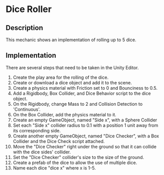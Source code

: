 # Dice Roller

## Description
This mechanic shows an implementation of rolling up to 5 dice.

## Implementation
There are several steps that need to be taken in the Unity Editor.

   1. Create the play area for the rolling of the dice.
   2. Create or download a dice object and add it to the scene.
   3. Create a physics material with Friction set to 0 and Bounciness to 0.5.
   4. Add a Rigidbody, Box Collider, and Dice Behavior script to the dice object.
   5. On the Rigidbody, change Mass to 2 and Collision Detection to 'Continuous'.
   6. On the Box Collider, add the physics material to it.
   7. Create an empty GameObject, named "Side x", with a Sphere Collider 
   8. Set each "Side x" collider radius to 0.1 with a position 1 unit away from its corresponding side.
   9. Create another empty GameObject, named "Dice Checker", with a Box Collider and the Dice Check script attached.
   10. Move the "Dice Checker" right under the ground so that it can collide with the dice sides' collider.
   11. Set the "Dice Checker" collider's size to the size of the ground.
   12. Create a prefab of the dice to allow the use of multiple dice.
   13. Name each dice "dice x" where x is 1-5.
   

    
